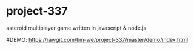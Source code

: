 # project-337
asteroid multiplayer game
written in javascript & node.js

#DEMO: 
https://rawgit.com/tim-we/project-337/master/demo/index.html
